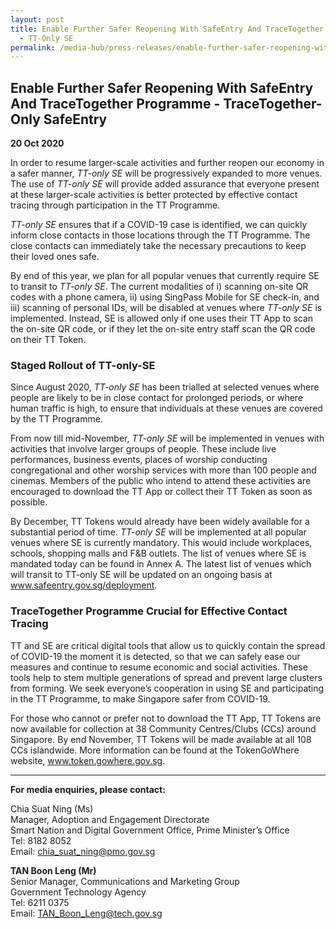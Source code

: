 ```yaml
---
layout: post
title: Enable Further Safer Reopening With SafeEntry And TraceTogether Programme
  - TT-Only SE
permalink: /media-hub/press-releases/enable-further-safer-reopening-with-safeentry-and-tracetogether-programme
---
```

## Enable Further Safer Reopening With SafeEntry And TraceTogether Programme - TraceTogether-Only SafeEntry

**20 Oct 2020**

In order to resume larger-scale activities and further reopen our economy in a safer manner, _TT-only SE_ will be progressively expanded to more venues. The use of _TT-only SE_ will provide added assurance that everyone present at these larger-scale activities is better protected by effective contact tracing through participation in the TT Programme.

_TT-only SE_ ensures that if a COVID-19 case is identified, we can quickly inform close contacts in those locations through the TT Programme. The close contacts can immediately take the necessary precautions to keep their loved ones safe.

By end of this year, we plan for all popular venues that currently require SE to transit to _TT-only SE_. The current modalities of i) scanning on-site QR codes with a phone camera, ii) using SingPass Mobile for SE check-in, and iii) scanning of personal IDs, will be disabled at venues where _TT-only SE_ is implemented. Instead, SE is allowed only if one uses their TT App to scan the on-site QR code, or if they let the on-site entry staff scan the QR code on their TT Token.

### Staged Rollout of TT-only-SE

Since August 2020, _TT-only SE_ has been trialled at selected venues where people are likely to be in close contact for prolonged periods, or where human traffic is high, to ensure that individuals at these venues are covered by the TT Programme.

From now till mid-November, _TT-only SE_ will be implemented in venues with activities that involve larger groups of people. These include live performances, business events, places of worship conducting congregational and other worship services with more than 100 people and cinemas. Members of the public who intend to attend these activities are encouraged to download the TT App or collect their TT Token as soon as possible.

By December, TT Tokens would already have been widely available for a substantial period of time. _TT-only SE_ will be implemented at all popular venues where SE is currently mandatory. This would include workplaces, schools, shopping malls and F&B outlets. The list of venues where SE is mandated today can be found in Annex A. The latest list of venues which will transit to TT-only SE will be updated on an ongoing basis at www.safeentry.gov.sg/deployment.

### TraceTogether Programme Crucial for Effective Contact Tracing

TT and SE are critical digital tools that allow us to quickly contain the spread of COVID-19 the moment it is detected, so that we can safely ease our measures and continue to resume economic and social activities. These tools help to stem multiple generations of spread and prevent large clusters from forming. We seek everyone’s cooperation in using SE and participating in the TT Programme, to make Singapore safer from COVID-19.

For those who cannot or prefer not to download the TT App, TT Tokens are now available for collection at 38 Community Centres/Clubs (CCs) around Singapore. By end November, TT Tokens will be made available at all 108 CCs islandwide. More information can be found at the TokenGoWhere website, www.token.gowhere.gov.sg.

----------
 
**For media enquiries, please contact:**

Chia Suat Ning (Ms)<br>
Manager, Adoption and Engagement Directorate<br>
Smart Nation and Digital Government Office, Prime Minister’s Office<br>
Tel: 8182 8052<br>
Email: [chia_suat_ning@pmo.gov.sg](mailto:chia_suat_ning@pmo.gov.sg)<br>

**TAN Boon Leng (Mr)**<br>
Senior Manager, Communications and Marketing Group<br>
Government Technology Agency<br>
Tel: 6211 0375<br>
Email: [TAN_Boon_Leng@tech.gov.sg](mailto:TAN_Boon_Leng@tech.gov.sg)<br>